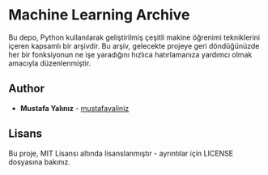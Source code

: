 # Machine Learning Archive

Bu depo, Python kullanılarak geliştirilmiş çeşitli makine öğrenimi tekniklerini içeren kapsamlı bir arşivdir. Bu arşiv, gelecekte projeye geri döndüğünüzde her bir fonksiyonun ne işe yaradığını hızlıca hatırlamanıza yardımcı olmak amacıyla düzenlenmiştir.

## Author

- **Mustafa Yalınız** - [mustafayaliniz](https://github.com/mustafayaliniz)

## Lisans

Bu proje, MIT Lisansı altında lisanslanmıştır - ayrıntılar için LICENSE dosyasına bakınız.
